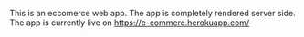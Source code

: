 This is an eccomerce web app. The app is completely rendered server side. The app is currently live on https://e-commerc.herokuapp.com/

